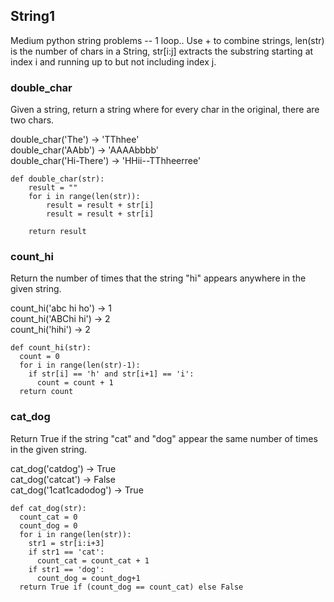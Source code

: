 ## String1

Medium python string problems -- 1 loop.. Use + to combine strings, len(str) is the number of chars in a String, str[i:j] extracts the substring starting at index i and running up to but not including index j.

### double_char

Given a string, return a string where for every char in the original, there are two chars.

double_char('The') → 'TThhee'</br>
double_char('AAbb') → 'AAAAbbbb'</br>
double_char('Hi-There') → 'HHii--TThheerree'

```
def double_char(str):
    result = ""
    for i in range(len(str)):
        result = result + str[i]
        result = result + str[i]
        
    return result
```

### count_hi 

Return the number of times that the string "hi" appears anywhere in the given string.

count_hi('abc hi ho') → 1</br>
count_hi('ABChi hi') → 2</br>
count_hi('hihi') → 2

```
def count_hi(str):
  count = 0
  for i in range(len(str)-1):
    if str[i] == 'h' and str[i+1] == 'i':
      count = count + 1
  return count
```

### cat_dog 

Return True if the string "cat" and "dog" appear the same number of times in the given string.

cat_dog('catdog') → True</br>
cat_dog('catcat') → False</br>
cat_dog('1cat1cadodog') → True

```
def cat_dog(str):
  count_cat = 0
  count_dog = 0
  for i in range(len(str)):
    str1 = str[i:i+3]
    if str1 == 'cat':
      count_cat = count_cat + 1
    if str1 == 'dog':
      count_dog = count_dog+1
  return True if (count_dog == count_cat) else False
```
